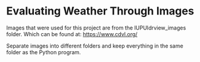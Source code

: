 # Evaluating Weather Through Images

Images that were used for this project are from the IUPUIdrview_images folder.
Which can be found at: https://www.cdvl.org/

Separate images into different folders and keep everything in the same folder as the Python program.
